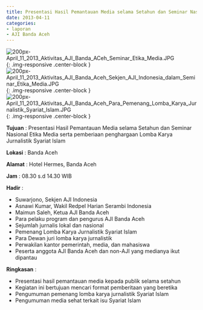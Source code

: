 ```yaml
---
title: Presentasi Hasil Pemantauan Media selama Setahun dan Seminar Nasional Etika Media serta pemberiaan penghargaan Lomba Karya Jurnalistik Syariat Islam
date: 2013-04-11
categories:
- laporan
- AJI Banda Aceh
---
```


![200px-April_11_2013_Aktivitas_AJI_Banda_ACeh_Seminar_Etika_Media.JPG](/uploads/200px-April_11_2013_Aktivitas_AJI_Banda_ACeh_Seminar_Etika_Media.JPG){: .img-responsive .center-block }
![200px-April_11_2013_Aktivitas_AJI_Banda_Aceh_Sekjen_AJI_Indonesia_dalam_Seminar_Etika_Media.JPG](/uploads/200px-April_11_2013_Aktivitas_AJI_Banda_Aceh_Sekjen_AJI_Indonesia_dalam_Seminar_Etika_Media.JPG){: .img-responsive .center-block }
![200px-April_11_2013_Aktivitas_AJI_Banda_Aceh_Para_Pemenang_Lomba_Karya_Jurnalistik_Syariat_Islam.JPG](/uploads/200px-April_11_2013_Aktivitas_AJI_Banda_Aceh_Para_Pemenang_Lomba_Karya_Jurnalistik_Syariat_Islam.JPG){: .img-responsive .center-block }

**Tujuan** : Presentasi Hasil Pemantauan Media selama Setahun dan Seminar Nasional Etika Media serta pemberiaan penghargaan Lomba Karya Jurnalistik Syariat Islam

**Lokasi** : Banda Aceh 

**Alamat** : Hotel Hermes, Banda Aceh

**Jam** : 08.30 s.d 14.30 WIB

**Hadir** : 
* Suwarjono, Sekjen AJI Indonesia
* Asnawi Kumar, Wakil Redpel Harian Serambi Indonesia
* Maimun Saleh, Ketua AJI Banda Aceh
* Para pelaku program dan pengurus AJI Banda Aceh
* Sejumlah jurnalis lokal dan nasional
* Pemenang Lomba Karya Jurnalistik Syariat Islam
* Para Dewan juri lomba karya jurnalistik
* Perwakilan kantor pemerintah, media, dan mahasiswa
* Peserta anggota AJI Banda Aceh dan non-AJI yang medianya ikut dipantau

**Ringkasan** : 
* Presentasi hasil pemantauan media kepada publik selama setahun
* Kegiatan ini bertujuan mencari format pemberitaan yang beretika
* Pengumuman pemenang lomba karya jurnalistik Syariat Islam
* Pengumuman media sehat terkait isu Syariat Islam
